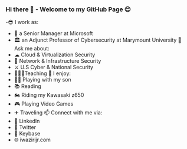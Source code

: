 ### Hi there 👋 - Welcome to my GitHub Page 😊
-😎 I work as:
  - 🏢 a Senior Manager at Microsoft
  - 🏛 an Adjunct Professor of Cybersecurity at Marymount University
💬 Ask me about:
- ☁ Cloud & Virtualization Security
- 🚦 Network & Infrastructure Security
- ⚔ U.S Cyber & National Security
- 👨🏾‍🏫Teaching
🎉 I enjoy:
- 👶🏾 Playing with my son 
- 📚 Reading
- 🏍 Riding my Kawasaki z650
- 🎮 Playing Video Games
- ✈ Traveling
📫 Connect with me via:
- 📄 LinkedIn
- 🦜 Twitter
- 🔐 Keybase
- 🌐 iwazirijr.com

<!--
**iwazirijr/iwazirijr** is a ✨ _special_ ✨ repository because its `README.md` (this file) appears on your GitHub profile.

Here are some ideas to get you started:

- 🔭 I’m currently working on ...
- 🌱 I’m currently learning ...
- 👯 I’m looking to collaborate on ...
- 🤔 I’m looking for help with ...
- 📫 How to reach me: ...
- 😄 Pronouns: ...
- ⚡ Fun fact: ...
- This is me 😄
- 🔭 I’m currently working on one of the many amazing @microsoft AzureGov projects 
🔭 I’m currently working on
💬 Ask me about Cybersecurity
-->
